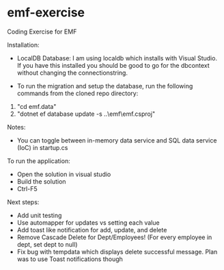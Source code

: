 # emf-exercise
Coding Exercise for EMF


Installation:
- LocalDB Database: I am using localdb which installs with Visual Studio. If you have this installed you should be good to go for the dbcontext without changing the connectionstring.

- To run the migration and setup the database, run the following commands from the cloned repo directory:
 1. "cd emf.data"
 2. "dotnet ef database update -s ..\emf\emf.csproj"

Notes:
- You can toggle between in-memory data service and SQL data service (IoC) in startup.cs

To run the application:
- Open the solution in visual studio
- Build the solution
- Ctrl-F5

Next steps:
- Add unit testing
- Use automapper for updates vs setting each value
- Add toast like notification for add, update, and delete
- Remove Cascade Delete for Dept/Employees! (For every employee in dept, set dept to null) 
- Fix bug with tempdata which displays delete successful message. Plan was to use Toast notifications though

